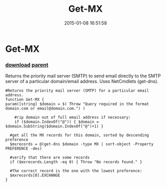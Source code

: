 ﻿---
pid:            5673
parent:         5672
children:       
poster:         irvingriveramx
title:          Get-MX
date:           2015-01-08 16:51:58
description:    Returns the priority mail server (SMTP) to send email directly to the SMTP server of a particular domain/email address.  Uses NetCmdlets (get-dns).
format:         posh
---

# Get-MX

### [download](5673.ps1) [parent](5672.md) 

Returns the priority mail server (SMTP) to send email directly to the SMTP server of a particular domain/email address.  Uses NetCmdlets (get-dns).

```posh
#Returns the priority mail server (SMTP) for a particular email address.
function Get-MX {
param([string] $domain = $( Throw "Query required in the format domain.com or email@domain.com.") )
	
	#rip domain out of full email address if necessary:
	if ($domain.IndexOf("@")) { $domain = $domain.SubString($domain.IndexOf("@")+1) } 
	  	
  #get all the MX records for this domain, sorted by descending preference 
  $mxrecords = @(get-dns $domain -type MX | sort-object -Property PREFERENCE -des)
  
  #verify that there are some records
  if ($mxrecords.Length -eq 0) { Throw "No records found." }
  	
  #The correct record is the one with the lowest preference:
  $mxrecords[0].EXCHANGE
}
```
